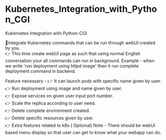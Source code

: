 # Kubernetes_Integration_with_Python_CGI

Kubernetes Integration with Python-CGI  

📌Integrate Kubernetes commands that can be run through webUI created by you.  
👉 This time create webUI page as such that using normal English conversation your all commands can run in background. 
Example - when we write 'run deployment using httpd image' then it run complete deployment command in backend.   

Feature necessary - 
👉 It can launch pods with specific name given by user.  
👉 Run deployment using image and name given by user.  
👉 Expose services on given user input port number.  
👉 Scale the replica according to user need.  
👉 Delete complete environment created.  
👉 Delete specific resources given by user.  
👉 Extra features related to k8s ( Optional)  Note - There should be webUI based menu display so that user can get to know what your webapp can do. 
